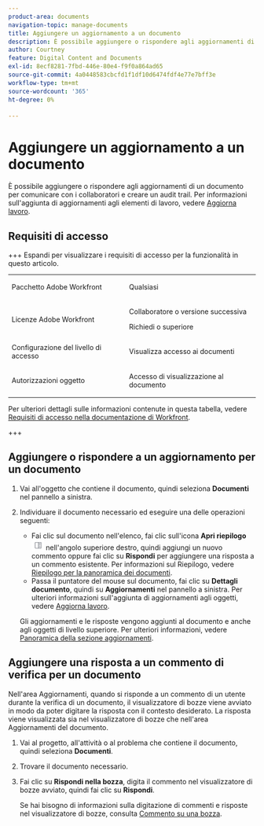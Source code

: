 ```yaml
---
product-area: documents
navigation-topic: manage-documents
title: Aggiungere un aggiornamento a un documento
description: È possibile aggiungere o rispondere agli aggiornamenti di un documento per comunicare con i collaboratori e creare un audit trail. Per informazioni sull'aggiunta di aggiornamenti agli elementi di lavoro, vedere Aggiornare il lavoro.
author: Courtney
feature: Digital Content and Documents
exl-id: 8ecf8281-7fbd-446e-80e4-f9f0a864ad65
source-git-commit: 4a0448583cbcfd1f1df10d6474fdf4e77e7bff3e
workflow-type: tm+mt
source-wordcount: '365'
ht-degree: 0%

---
```


# Aggiungere un aggiornamento a un documento

<!--Audited: April, 2024-->

È possibile aggiungere o rispondere agli aggiornamenti di un documento per comunicare con i collaboratori e creare un audit trail. Per informazioni sull&#39;aggiunta di aggiornamenti agli elementi di lavoro, vedere [Aggiorna lavoro](../../workfront-basics/updating-work-items-and-viewing-updates/update-work.md).

## Requisiti di accesso

+++ Espandi per visualizzare i requisiti di accesso per la funzionalità in questo articolo.


<table style="table-layout:auto"> 
 <col> 
 <col> 
 <tbody> 
  <tr> 
   <td role="rowheader">Pacchetto Adobe Workfront</td> 
   <td> <p> Qualsiasi</p> </td> 
  </tr> 
  <tr> 
   <td role="rowheader">Licenze Adobe Workfront</td> 
   <td> <p>Collaboratore o versione successiva</p> 
   <p>Richiedi o superiore</p>
   </td> 
  </tr> 
  <tr> 
   <td role="rowheader">Configurazione del livello di accesso</td> 
   <td> <p>Visualizza accesso ai documenti</p> </td> 
  </tr>

<tr> 
   <td role="rowheader">Autorizzazioni oggetto</td> 
   <td> <p>Accesso di visualizzazione al documento</p> </td> 
  </tr> 
 </tbody> 
</table>

Per ulteriori dettagli sulle informazioni contenute in questa tabella, vedere [Requisiti di accesso nella documentazione di Workfront](/help/quicksilver/administration-and-setup/add-users/access-levels-and-object-permissions/access-level-requirements-in-documentation.md).

+++

## Aggiungere o rispondere a un aggiornamento per un documento

1. Vai all&#39;oggetto che contiene il documento, quindi seleziona **Documenti** nel pannello a sinistra.
1. Individuare il documento necessario ed eseguire una delle operazioni seguenti:

   * Fai clic sul documento nell&#39;elenco, fai clic sull&#39;icona **Apri riepilogo** ![Apri riepilogo](assets/qs-summary-in-new-toolbar-small.png) nell&#39;angolo superiore destro, quindi aggiungi un nuovo commento oppure fai clic su **Rispondi** per aggiungere una risposta a un commento esistente. Per informazioni sul Riepilogo, vedere [Riepilogo per la panoramica dei documenti](../../documents/managing-documents/summary-for-documents.md).
   * Passa il puntatore del mouse sul documento, fai clic su **Dettagli documento**, quindi su **Aggiornamenti** nel pannello a sinistra.
Per ulteriori informazioni sull&#39;aggiunta di aggiornamenti agli oggetti, vedere [Aggiorna lavoro](../../workfront-basics/updating-work-items-and-viewing-updates/update-work.md).

   Gli aggiornamenti e le risposte vengono aggiunti al documento e anche agli oggetti di livello superiore. Per ulteriori informazioni, vedere [Panoramica della sezione aggiornamenti](../../workfront-basics/updating-work-items-and-viewing-updates/updates-tab-overview.md).


## Aggiungere una risposta a un commento di verifica per un documento

Nell&#39;area Aggiornamenti, quando si risponde a un commento di un utente durante la verifica di un documento, il visualizzatore di bozze viene avviato in modo da poter digitare la risposta con il contesto desiderato. La risposta viene visualizzata sia nel visualizzatore di bozze che nell&#39;area Aggiornamenti del documento.

1. Vai al progetto, all&#39;attività o al problema che contiene il documento, quindi seleziona **Documenti**.
1. Trovare il documento necessario.

1. Fai clic su **Rispondi nella bozza**, digita il commento nel visualizzatore di bozze avviato, quindi fai clic su **Rispondi**.

   Se hai bisogno di informazioni sulla digitazione di commenti e risposte nel visualizzatore di bozze, consulta [Commento su una bozza](../../review-and-approve-work/proofing/reviewing-proofs-within-workfront/comment-on-a-proof/comment-on-proof-1.md).

